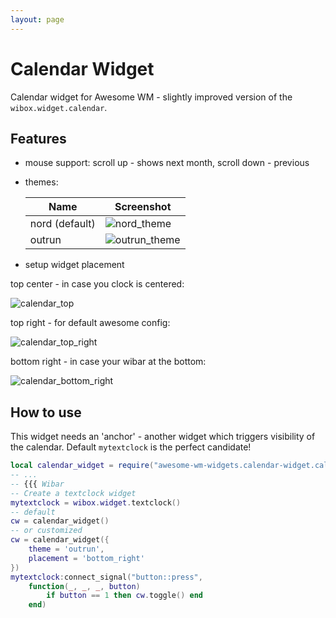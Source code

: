 ```yaml
---
layout: page
---
```

# Calendar Widget

Calendar widget for Awesome WM - slightly improved version of the `wibox.widget.calendar`.

## Features

 - mouse support: scroll up - shows next month, scroll down - previous
 - themes:
  
    | Name | Screenshot |
    |---|---|
    |nord (default) | ![nord_theme](../awesome-wm-widgets/assets/img/screenshots/calendar-widget/nord.png) |
    | outrun | ![outrun_theme](../awesome-wm-widgets/assets/img/screenshots/calendar-widget/outrun.png) |
  
 - setup widget placement
  
  top center - in case you clock is centered:

   ![calendar_top](../awesome-wm-widgets/assets/img/screenshots/calendar-widget/calendar_top.png)

  top right - for default awesome config:

  ![calendar_top_right](../awesome-wm-widgets/assets/img/screenshots/calendar-widget/calendar_top_right.png)

  bottom right - in case your wibar at the bottom:

  ![calendar_bottom_right](../awesome-wm-widgets/assets/img/screenshots/calendar-widget/calendar_bottom_right.png)


## How to use

This widget needs an 'anchor' - another widget which triggers visibility of the calendar. Default `mytextclock` is the perfect candidate!

```lua
local calendar_widget = require("awesome-wm-widgets.calendar-widget.calendar")
-- ...
-- {{{ Wibar
-- Create a textclock widget
mytextclock = wibox.widget.textclock()
-- default
cw = calendar_widget()
-- or customized
cw = calendar_widget({
    theme = 'outrun',
    placement = 'bottom_right'
})
mytextclock:connect_signal("button::press", 
    function(_, _, _, button)
        if button == 1 then cw.toggle() end
    end)
```
